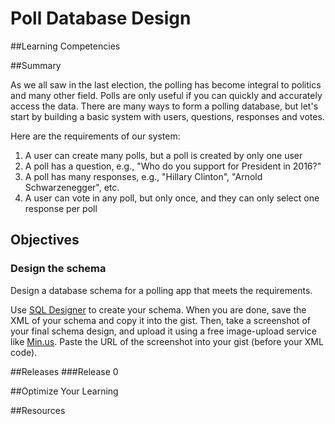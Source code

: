 # Poll Database Design 
 
##Learning Competencies 

##Summary 

 As we all saw in the last election, the polling has become integral to politics and many other field.  Polls are only useful if you can quickly and accurately access the data.  There are many ways to form a polling database, but let's start by building a basic system with users, questions, responses and votes. 

Here are the requirements of our system: 

1. A user can create many polls, but a poll is created by only one user
2. A poll has a question, e.g., "Who do you support for President in 2016?"
3. A poll has many responses, e.g., "Hillary Clinton", "Arnold Schwarzenegger", etc.
4. A user can vote in any poll, but only once, and they can only select one response per poll

## Objectives

### Design the schema

Design a database schema for a polling app that meets the requirements.


Use [SQL Designer](/sql.html) to create your schema.  When you are done, save the XML of your schema and copy it into the gist. Then, take a screenshot of your final schema design, and upload it using a free image-upload service like [Min.us](http://minus.com).  Paste the URL of the screenshot into your gist (before your XML code).  

##Releases
###Release 0 

##Optimize Your Learning 

##Resources